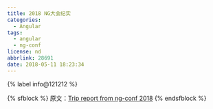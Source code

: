 ```yaml
---
title: 2018 NG大会纪实
categories:
  - Angular
tags:
  - angular
  - ng-conf
license: nd
abbrlink: 28691
date: 2018-05-11 18:23:34
---
```


{% label info@121212 %}

{% sfblock %} 原文：[Trip report from ng-conf 2018](https://blog.angular.io/trip-report-from-ng-conf-2018-1e8654053205)
{% endsfblock %}